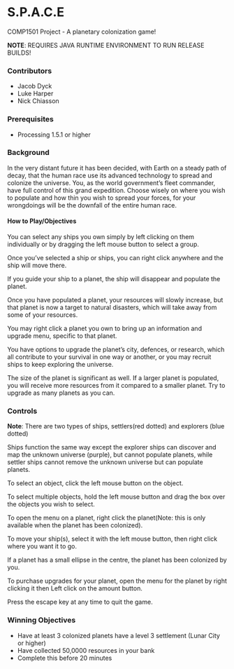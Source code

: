 # S.P.A.C.E
COMP1501 Project - A planetary colonization game!

**NOTE**: REQUIRES JAVA RUNTIME ENVIRONMENT TO RUN RELEASE BUILDS!

### Contributors
- Jacob Dyck
- Luke Harper
- Nick Chiasson

### Prerequisites
- Processing 1.5.1 or higher

### Background
In the very distant future it has been decided, with Earth on a steady path of decay, that the human race use its advanced technology to spread and colonize the universe. You, as the world government’s fleet commander, have full control of this grand expedition. Choose wisely on where you wish to populate and how thin you wish to spread your forces, for your wrongdoings will be the downfall of the entire human race.

#### How to Play/Objectives
You can select any ships you own simply by left clicking on them individually or by dragging the left mouse button to select a group.

Once you’ve selected a ship or ships, you can right click anywhere and the ship will move there.

If you guide your ship to a planet, the ship will disappear and populate the planet.

Once you have populated a planet, your resources will slowly increase, but that planet is now a target to natural disasters, which will take away from some of your resources.

You may right click a planet you own to bring up an information and upgrade menu, specific to that planet.

You have options to upgrade the planet’s city, defences, or research, which all contribute to your survival in one way or another, or you may recruit ships to keep exploring the universe.

The size of the planet is significant as well. If a larger planet is populated, you will receive more resources from it compared to a smaller planet. Try to upgrade as many planets as you can.

### Controls
**Note**: There are two types of ships, settlers(red dotted) and explorers (blue dotted)

Ships function the same way except the explorer ships can discover and map the unknown universe (purple), but cannot populate planets, while settler ships cannot remove the unknown universe but can populate planets.

To select an object, click the left mouse button on the object.

To select multiple objects, hold the left mouse button and drag the box over the objects you wish to select.

To open the menu on a planet, right click the planet(Note: this is only available when the planet has been colonized).

To move your ship(s), select it with the left mouse button, then right click where you want it to go.

If a planet has a small ellipse in the centre, the planet has been colonized by you.

To purchase upgrades for your planet, open the menu for the planet by right clicking it then Left click on the amount button.

Press the escape key at any time to quit the game.

### Winning Objectives
- Have at least 3 colonized planets have a level 3 settlement (Lunar City or higher)
- Have collected 50,0000 resources in your bank
- Complete this before 20 minutes
